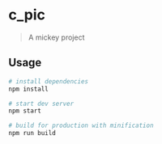# c_pic

> A mickey project

## Usage

``` bash
# install dependencies
npm install

# start dev server
npm start

# build for production with minification
npm run build
```
